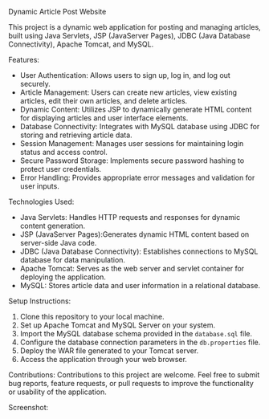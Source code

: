 Dynamic Article Post Website

This project is a dynamic web application for posting and managing articles, built using Java Servlets, JSP (JavaServer Pages), JDBC (Java Database Connectivity), Apache Tomcat, and MySQL.

Features:
- User Authentication: Allows users to sign up, log in, and log out securely.
- Article Management: Users can create new articles, view existing articles, edit their own articles, and delete articles.
- Dynamic Content: Utilizes JSP to dynamically generate HTML content for displaying articles and user interface elements.
- Database Connectivity: Integrates with MySQL database using JDBC for storing and retrieving article data.
- Session Management: Manages user sessions for maintaining login status and access control.
- Secure Password Storage: Implements secure password hashing to protect user credentials.
- Error Handling: Provides appropriate error messages and validation for user inputs.

Technologies Used:
- Java Servlets: Handles HTTP requests and responses for dynamic content generation.
- JSP (JavaServer Pages):Generates dynamic HTML content based on server-side Java code.
- JDBC (Java Database Connectivity): Establishes connections to MySQL database for data manipulation.
- Apache Tomcat: Serves as the web server and servlet container for deploying the application.
- MySQL: Stores article data and user information in a relational database.

Setup Instructions:
1. Clone this repository to your local machine.
2. Set up Apache Tomcat and MySQL Server on your system.
3. Import the MySQL database schema provided in the `database.sql` file.
4. Configure the database connection parameters in the `db.properties` file.
5. Deploy the WAR file generated to your Tomcat server.
6. Access the application through your web browser.

Contributions:
Contributions to this project are welcome. Feel free to submit bug reports, feature requests, or pull requests to improve the functionality or usability of the application.

Screenshot:


